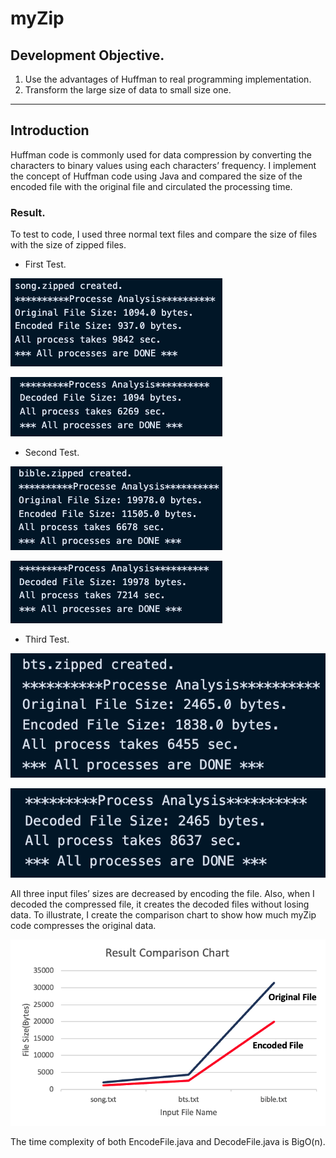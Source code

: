 # myZip

## Development Objective.

1. Use the advantages of Huffman to real programming implementation.
2. Transform the large size of data to small size one.

---

## Introduction

Huffman code is commonly used for data compression by converting the characters to binary values using each characters’ frequency. I implement the concept of Huffman code using Java and compared the size of the encoded file with the original file and circulated the processing time.

### Result.

To test to code, I used three normal text files and compare the size of files with the size of zipped files.

- First Test.

![Untitled](readmeSrc/Untitled.png)

![Untitled](readmeSrc/Untitled%201.png)

- Second Test.

![Untitled](readmeSrc/Untitled%202.png)

![Untitled](readmeSrc/Untitled%203.png)

- Third Test.

![Untitled](readmeSrc/Untitled%204.png)

![Untitled](readmeSrc/Untitled%205.png)

All three input files’ sizes are decreased by encoding the file. Also, when I decoded the compressed file, it creates the decoded files without losing data. To illustrate, I create the comparison chart to show how much myZip code compresses the original data.

![Untitled](readmeSrc/Untitled%206.png)

The time complexity of both EncodeFile.java and DecodeFile.java is BigO(n).
